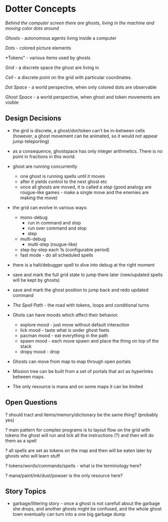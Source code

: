 Dotter Concepts
===============

*Behind the computer screen there are ghosts, living in the machine and moving color dots around*

*Ghosts* - autonomous agents living inside a computer

*Dots* - colored picture elements

*Tokens" - various items used by ghosts

*Grid* - a discrete space the ghost are living in

*Cell* - a discrete point on the grid with particular coordinates. 

*Dot Space* - a world perspective, when only colored dots are observable

*Ghost Space* - a world perspective, when ghost and token movements are visible


Design Decisions
----------------

* the gird is discrete, a ghost/dot/token can't be in-between cells (however, a ghost movement can be animated, so it would not appear jump-teleporting)

* as a consequence, ghostspace has only integer arithmetics. There is no point in fractions in this world.

* ghost are running concurrently
    * one ghost is running spells until it moves
    * after it yields control to the next ghost etc
    * once all ghosts are moved, it is called a *step*
      (good analogy are  rougue-like games - make a single move and the enemies are making the move)

* the grid can evolve in various ways:
    * mono-debug
        * run in command and stop
        * run over command and stop
        * step
    * multi-debug
        * multi-step (rougue-like)
    * step-by-step each 1s (configurable period)
    * fast mode - do all scheduled spells

* there is a halt/debugger spell to dive into debug at the right moment

* save and mark the full grid state to jump there later (new/updated spells will be kept by ghosts)

* save and mark the ghost position to jump back and redo updated command

* *The Spell Path* - the road with tokens, loops and conditional turns

* Ghots can have moods which affect their behavior.
    * explore mood - just move without default interaction
    * lick mood - taste what is under ghost feets
    * pacman mood - eat everything in the path
    * spawn mood - each move spawn and place the thing on top of the stack
    * dropy mood - drop 

* Ghosts can move from map to map through open portals

* Mission tree can be built from a set of portals that act as hyperlinks between maps.

* The only resource is mana and on some maps it can be limited



Open Questions
--------------

? should tract and items/memory/dictionary be the same thing? (probably yes)

? main pattern for complex programs is to layout flow on the grid with tokens
  the ghost will run and lick all the instructions (?) and then will do them as a spell

? all spells are set as tokens on the map and then will be eaten later by ghosts who will learn stuff

? tokens/words/commands/spells - what is the terminology here?

? mana/paint/ink/dust/powser is the only resource here?


Story Topics
------------

* garbage/littering story - once a ghost is not carefull about the garbage she drops,
  and another ghosts might be confused, and the whole ghost town eventually can turn
  into a one big garbage dump

